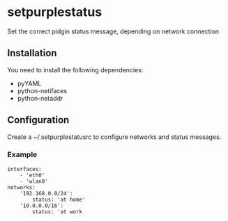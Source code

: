 # setpurplestatus
Set the correct pidgin status message, depending on network connection

## Installation
You need to install the following dependencies:
 * pyYAML
 * python-netifaces
 * python-netaddr

## Configuration
Create a ~/.setpurplestatusrc to configure networks and status messages.

### Example
    interfaces:
        - 'eth0'
        - 'wlan0'
    networks:
        '192.168.0.0/24':
            status: 'at home'
        '10.0.0.0/16':
            status: 'at work